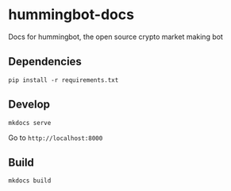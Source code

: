 # hummingbot-docs
Docs for hummingbot, the open source crypto market making bot

## Dependencies

```
pip install -r requirements.txt
```

## Develop
```
mkdocs serve
```

Go to `http://localhost:8000`

## Build
```
mkdocs build
```
